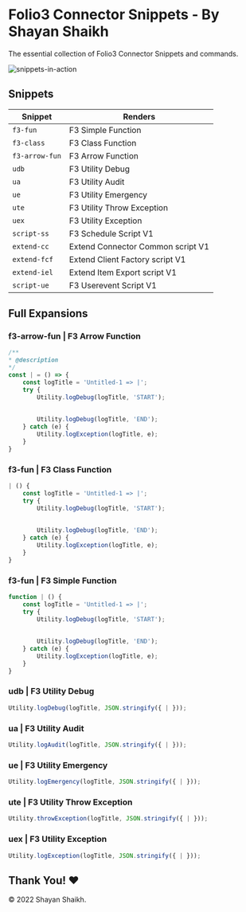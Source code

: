 # Folio3 Connector Snippets - By Shayan Shaikh

The essential collection of Folio3 Connector Snippets and commands.

![snippets-in-action](https://user-images.githubusercontent.com/42208796/169110960-207fe300-f61e-4b78-a0fd-c53752ce00b5.gif)


## Snippets

| Snippet           | Renders                                       |
| ----------------- | --------------------------------------------- |
| `f3-fun`          | F3 Simple Function                            |
| `f3-class`        | F3 Class Function                             |
| `f3-arrow-fun`    | F3 Arrow Function                             |
| `udb`             | F3 Utility Debug                              |
| `ua`              | F3 Utility Audit                              |
| `ue`              | F3 Utility Emergency                          |
| `ute`             | F3 Utility Throw Exception                    |
| `uex`             | F3 Utility Exception                          |
| `script-ss`       | F3 Schedule Script V1                         |
| `extend-cc`       | Extend Connector Common script  V1            |
| `extend-fcf`      | Extend Client Factory script V1               |
| `extend-iel`      | Extend Item Export script V1                  |
| `script-ue`       | F3 Userevent Script V1                        |

## Full Expansions

### f3-arrow-fun | F3 Arrow Function

```javascript
/**
* @description 
*/
const | = () => { 
    const logTitle = 'Untitled-1 => |'; 
    try { 
        Utility.logDebug(logTitle, 'START'); 
 
 
        Utility.logDebug(logTitle, 'END');
    } catch (e) { 
        Utility.logException(logTitle, e); 
    }
}
```

### f3-fun  | F3 Class Function

```javascript
| () { 
    const logTitle = 'Untitled-1 => |'; 
    try { 
        Utility.logDebug(logTitle, 'START'); 
 
 
        Utility.logDebug(logTitle, 'END');
    } catch (e) { 
        Utility.logException(logTitle, e); 
    }
}
```


### f3-fun  | F3 Simple Function

```javascript
function | () { 
    const logTitle = 'Untitled-1 => |'; 
    try { 
        Utility.logDebug(logTitle, 'START'); 
 
 
        Utility.logDebug(logTitle, 'END');
    } catch (e) { 
        Utility.logException(logTitle, e); 
    }
}
```


### udb | F3 Utility Debug

```javascript
Utility.logDebug(logTitle, JSON.stringify({ | }));
```

### ua | F3 Utility Audit

```javascript
Utility.logAudit(logTitle, JSON.stringify({ | }));
```

### ue | F3 Utility Emergency

```javascript
Utility.logEmergency(logTitle, JSON.stringify({ | }));
```

### ute | F3 Utility Throw Exception

```javascript
Utility.throwException(logTitle, JSON.stringify({ | }));
```

### uex | F3 Utility Exception

```javascript
Utility.logException(logTitle, JSON.stringify({ | }));
```

## Thank You! ❤️

© 2022 Shayan Shaikh.

